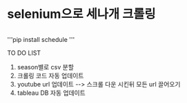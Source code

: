 # selenium으로 세나개 크롤링


```pip install selenium
```
'''pip install schedule
'''

TO DO LIST
1. season별로 csv 분할
2. 크롤링 코드 자동 업데이트
3. youtube url 업데이트 --> 스크롤 다운 시킨뒤 모든 url 끌어오기
4. tableau DB 자동 업데이트

